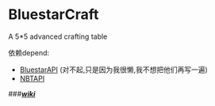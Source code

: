 # BluestarCraft
A 5*5 advanced crafting table

依赖depend:
 - [BluestarAPI](https://github.com/lanzhi6/BluestarAPI) (对不起,只是因为我很懒,我不想把他们再写一遍)
 - [NBTAPI](https://www.spigotmc.org/resources/nbt-api.7939/)
 
###[___wiki___](https://github.com/lanzhi6/BluestarAPI/wiki)
